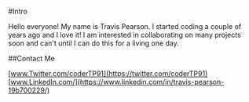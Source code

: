#Intro

Hello everyone! My name is Travis Pearson. I started coding a couple 
of years ago and I love it! I am interested in collaborating on many
projects soon and can't until I can do this for a living one day.

##Contact Me

[www.Twitter.com/coderTP91](https://twitter.com/coderTP91)
[www.LinkedIn.com/](https://www.linkedin.com/in/travis-pearson-19b700229/)
